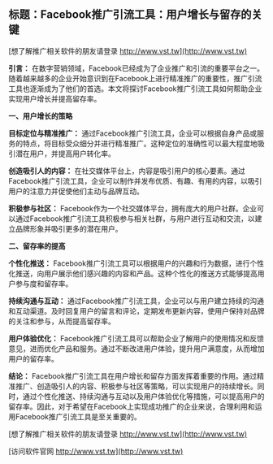 ## **标题：Facebook推广引流工具：用户增长与留存的关键**

[想了解推广相关软件的朋友请登录 http://www.vst.tw](http://www.vst.tw)

**引言：**
在数字营销领域，Facebook已经成为了企业推广和引流的重要平台之一。随着越来越多的企业开始意识到在Facebook上进行精准推广的重要性，推广引流工具也逐渐成为了他们的首选。本文将探讨Facebook推广引流工具如何帮助企业实现用户增长并提高留存率。

**一、用户增长的策略**

**目标定位与精准推广：**
通过Facebook推广引流工具，企业可以根据自身产品或服务的特点，将目标受众细分并进行精准推广。这种定位的准确性可以最大程度地吸引潜在用户，并提高用户转化率。

**创造吸引人的内容：**
在社交媒体平台上，内容是吸引用户的核心要素。通过Facebook推广引流工具，企业可以制作并发布优质、有趣、有用的内容，以吸引用户的注意力并促使他们主动与品牌互动。

**积极参与社区：**
Facebook作为一个社交媒体平台，拥有庞大的用户社群。企业可以通过Facebook推广引流工具积极参与相关社群，与用户进行互动和交流，以建立品牌形象并吸引更多的潜在用户。

**二、留存率的提高**

**个性化推送：**
Facebook推广引流工具可以根据用户的兴趣和行为数据，进行个性化推送，向用户展示他们感兴趣的内容和产品。这种个性化的推送方式能够提高用户参与度和留存率。

**持续沟通与互动：**
通过Facebook推广引流工具，企业可以与用户建立持续的沟通和互动渠道。及时回复用户的留言和评论，定期发布更新内容，使用户保持对品牌的关注和参与，从而提高留存率。

**用户体验优化：**
Facebook推广引流工具可以帮助企业了解用户的使用情况和反馈意见，进而优化产品和服务。通过不断改进用户体验，提升用户满意度，从而增加用户的留存率。

**结论：**
Facebook推广引流工具在用户增长和留存方面发挥着重要的作用。通过精准推广、创造吸引人的内容、积极参与社区等策略，可以实现用户的持续增长。同时，通过个性化推送、持续沟通与互动以及用户体验优化等措施，可以提高用户的留存率。因此，对于希望在Facebook上实现成功推广的企业来说，合理利用和运用Facebook推广引流工具是至关重要的。

[想了解推广相关软件的朋友请登录 http://www.vst.tw](http://www.vst.tw)


[访问软件官网 http://www.vst.tw](http://www.vst.tw)
